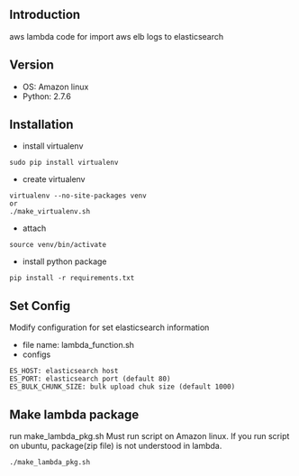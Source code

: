 Introduction
------------
aws lambda code for import aws elb logs to elasticsearch

Version
-------
- OS: Amazon linux
- Python: 2.7.6

Installation
------------
- install virtualenv
```
sudo pip install virtualenv
```
- create virtualenv
```
virtualenv --no-site-packages venv
or
./make_virtualenv.sh
```
- attach
```
source venv/bin/activate
```
- install python package
```
pip install -r requirements.txt
```

Set Config
-------------------------
Modify configuration for set elasticsearch information
- file name: lambda_function.sh
- configs
```
ES_HOST: elasticsearch host
ES_PORT: elasticsearch port (default 80) 
ES_BULK_CHUNK_SIZE: bulk upload chuk size (default 1000)
```

Make lambda package
-------------------
run make_lambda_pkg.sh
Must run script on Amazon linux.
If you run script on ubuntu, package(zip file) is not understood in lambda.
```
./make_lambda_pkg.sh
```
